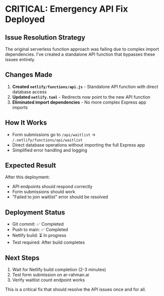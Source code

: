 # CRITICAL: Emergency API Fix Deployed

## Issue Resolution Strategy
The original serverless function approach was failing due to complex import dependencies. I've created a standalone API function that bypasses these issues entirely.

## Changes Made
1. **Created `netlify/functions/api.js`** - Standalone API function with direct database access
2. **Updated `netlify.toml`** - Redirects now point to the new API function
3. **Eliminated import dependencies** - No more complex Express app imports

## How It Works
- Form submissions go to `/api/waitlist` → `/.netlify/functions/api/waitlist`
- Direct database operations without importing the full Express app
- Simplified error handling and logging

## Expected Result
After this deployment:
- API endpoints should respond correctly
- Form submissions should work
- "Failed to join waitlist" error should be resolved

## Deployment Status
- Git commit: ✅ Completed
- Push to main: ✅ Completed  
- Netlify build: ⏳ In progress
- Test required: After build completes

## Next Steps
1. Wait for Netlify build completion (2-3 minutes)
2. Test form submission on ar-rahman.ai
3. Verify waitlist count endpoint works

This is a critical fix that should resolve the API issues once and for all.